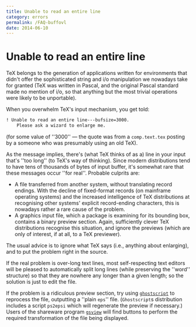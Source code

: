 ```yaml
---
title: Unable to read an entire line
category: errors
permalink: /FAQ-buffovl
date: 2014-06-10
---
```


# Unable to read an entire line

TeX belongs to the generation of applications written for
environments that didn't offer the sophisticated string and i/o
manipulation we nowadays take for granted (TeX was written in
Pascal, and the original Pascal standard made no mention of i/o, so
that anything but the most trivial operations were likely to be
unportable).

When you overwhelm TeX's input mechanism, you get told:
```latex
! Unable to read an entire line---bufsize=3000.
    Please ask a wizard to enlarge me.
```
(for some value of ''3000''&nbsp;&mdash; the quote was from a
`comp.text.tex` posting by a someone who was presumably
using an old TeX).

As the message implies, there's (what TeX thinks of as a) line in
your input that's ''too long'' (to TeX's way of thinking).  Since
modern distributions tend to have tens of thousands of bytes of input
buffer, it's somewhat rare that these messages occur ''for real''.
Probable culprits are:
  

-  A file transferred from another system, without translating
    record endings.  With the decline of fixed-format records (on
    mainframe operating systems) and the increased intelligence of
    TeX distributions at recognising other systems' explicit
    record-ending characters, this is nowadays rather a rare cause of
    the problem.
-  A graphics input file, which a package is examining for its
    bounding box, contains a binary preview section.  Again,
    sufficiently clever TeX distributions recognise this situation,
    and ignore the previews (which are only of interest, if at all, to a
    TeX previewer).

The usual advice is to ignore what TeX says (i.e., anything about
enlarging), and to put the problem right in the source. 

If the real problem is over-long text lines, most self-respecting text
editors will be pleased to automatically split long lines (while
preserving the ''word'' structure) so that they are nowhere any longer
than a given length; so the solution is just to edit the file.

If the problem is a ridiculous preview section, try using
[`ghostscript`](https://www.ghostscript.com/)
to reprocess the file, outputting a ''plain `eps`'' file.
(`Ghostscript`s distribution
includes a script `ps2epsi` which will regenerate the preview
if necessary.)  Users of the shareware program 
[`gsview`](http://www.ghostgum.com.au/)
will find buttons to perform the required transformation of the file
being displayed.

